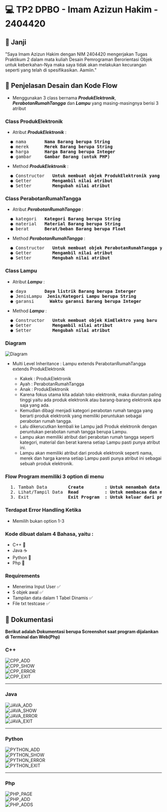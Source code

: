 # 💻 TP2 DPBO - Imam Azizun Hakim - 2404420


## 🤝 Janji
"Saya Imam Azizun Hakim dengan NIM 2404420 mengerjakan Tugas Praktikum 2 dalam mata kuliah Desain Pemrograman Berorientasi Objek untuk keberkahan-Nya maka saya tidak akan melakukan kecurangan seperti yang telah di spesifikasikan. Aamiin."


## 🔀 Penjelasan Desain dan Kode Flow
- Menggunakan 3 class bernama **_ProdukElektronik_**, **_PerabotanRumahTangga_** dan **_Lampu_** yang masing-masingnya berisi 3 atribut

### Class ProdukElektronik
- Atribut **_ProdukElektronik_** :
<pre>
  ● nama       <strong>Nama Barang berupa String</strong>
  ● merek      <strong>Merek Barang berupa String</strong>
  ● harga      <strong>Harga Barang berupa Integer</strong>
  ● gambar     <strong>Gambar Barang (untuk PHP)</strong>
</pre>
- Method **_ProdukElektronik_** :
<pre>
  ● Constructor   <strong>Untuk membuat objek ProdukElektronik yang baru</strong>
  ● Getter        <strong>Mengambil nilai atribut</strong>
  ● Setter        <strong>Mengubah nilai atribut</strong>
</pre>

### Class PerabotanRumahTangga
- Atribut **_PerabotanRumahTangga_** :
<pre>
  ● kategori   <strong>Kategori Barang berupa String</strong>
  ● material   <strong>Material Barang berupa String</strong>
  ● berat      <strong>Berat/beban Barang berupa Float</strong>
</pre>
- Method **_PerabotanRumahTangga_** :
<pre>
  ● Constructor   <strong>Untuk membuat objek PerabotanRumahTangga yang baru</strong>
  ● Getter        <strong>Mengambil nilai atribut</strong>
  ● Setter        <strong>Mengubah nilai atribut</strong>
</pre>

### Class Lampu
- Atribut **_Lampu_** :
<pre>
  ● daya       <strong>Daya listrik Barang berupa Interger</strong>
  ● JenisLampu  <strong>Jenis/Kategori Lampu berupa String</strong>
  ● garansi      <strong>Waktu garansi Barang berupa Integer</strong>
</pre>
- Method **_Lampu_** :
<pre>
  ● Constructor   <strong>Untuk membuat objek KimElektro yang baru</strong>
  ● Getter        <strong>Mengambil nilai atribut</strong>
  ● Setter        <strong>Mengubah nilai atribut</strong>
</pre>

### Diagram
![Diagram](Diagram.png)  
- Multi Level Inheritance : Lampu extends PerabotanRumahTangga extends ProdukElektronik
  - Kakek : ProdukElektronik
  - Ayah : PerabotanRumahTangga
  - Anak : ProdukElektronik
    
  * Karena fokus utama kita adalah toko elektronik, maka diurutan paling tinggi yaitu ada produk elektronik atau barang-barang elektronik apa saja yang ada.<br>
  * Kemudian dibagi menjadi kategori perabotan rumah tangga yang berarti produk elektronik yang memiliki peruntukan sebagai perabotan rumah tangga.<br>
  * Lalu dikerucutkan kembali ke Lampu jadi Produk elektronik dengan peruntukan perabotan rumah tangga berupa Lampu.<br>
  * Lampu akan memiliki atribut dari perabotan rumah tangga seperti kategori, material dan berat karena setiap Lampu pasti punya atribut ini.<br>
  * Lampu akan memiliki atribut dari produk elektronik seperti nama, merek dan harga karena setiap Lampu pasti punya atribut ini sebagai sebuah produk elektronik.
  
### Flow Program memiliki 3 option di menu
<pre>
  1. Tambah Data        <strong>Create        : Untuk menambah data baru</strong>
  2. Lihat/Tampil Data  <strong>Read          : Untuk membacaa dan menampilkan data</strong>
  3. Exit               <strong>Exit Program  : Untuk keluar dari program</strong>
</pre>

### Terdapat Error Handling Ketika
  - Memilih bukan option 1-3

### Kode dibuat dalam 4 Bahasa, yaitu :
  - C++ 💠
  - Java ☕
  - Python 🐍
  - Php 🐘
 
### Requirements
  - Menerima Input User ✅
  - 5 objek awal ✅
  - Tampilan data dalam 1 Tabel Dinamis ✅
  - File txt testcase ✅
    
## 📝 Dokumentasi
**Berikut adalah Dokumentasi berupa Screenshot saat program dijalankan di Terminal dan Web(Php)**

### C++
![CPP_ADD](cpp/Dokumentasi/CPP_ADD.png)  
![CPP_SHOW](cpp/Dokumentasi/CPP_SHOW.png)  
![CPP_ERROR](cpp/Dokumentasi/CPP_ERROR.png)  
![CPP_EXIT](cpp/Dokumentasi/CPP_EXIT.png)  

---

### Java
![JAVA_ADD](java/Dokumentasi/JAVA_ADD.png)  
![JAVA_SHOW](java/Dokumentasi/JAVA_SHOW.png)  
![JAVA_ERROR](java/Dokumentasi/JAVA_ERROR.png)  
![JAVA_EXIT](java/Dokumentasi/JAVA_EXIT.png)  

---

### Python
![PYTHON_ADD](python/Dokumentasi/PYTHON_ADD.png)  
![PYTHON_SHOW](python/Dokumentasi/PYTHON_SHOW.png)  
![PYTHON_ERROR](python/Dokumentasi/PYTHON_ERROR.png)  
![PYTHON_EXIT](python/Dokumentasi/PYTHON_EXIT.png)  

---

### Php
![PHP_PAGE](php/Dokumentasi/PHP_PAGE.png)  
![PHP_ADD](php/Dokumentasi/PHP_ADD.png)  
![PHP_ADDS](php/Dokumentasi/PHP_ADDS.png)  




